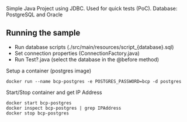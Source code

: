 Simple Java Project using JDBC.
Used for quick tests (PoC).
Database: PostgreSQL and Oracle

## Running the sample
* Run database scripts (./src/main/resources/script_{database}.sql)
* Set connection properties (ConnectionFactory.java)
* Run Test?.java (select the database in the @before method)

Setup a container (postgres image)
``` 
docker run --name bcp-postgres -e POSTGRES_PASSWORD=bcp -d postgres
```
Start/Stop container and get IP Address
``` 
docker start bcp-postgres
docker inspect bcp-postgres | grep IPAddress
docker stop bcp-postgres
```